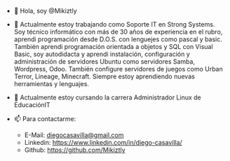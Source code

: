 - 👋 Hola, soy @Mikiztly

- 👀 Actualmente estoy trabajando como Soporte IT en Strong Systems.
Soy técnico informático con más de 30 años de experiencia en el rubro, aprendi programación desde D.O.S. con lenguejes como pascal y basic.
También aprendi programación orientada a objetos y SQL con Visual Basic, soy autodidacta y aprendi instalación, configuración y administración de servidores Ubuntu
como servidores Samba, Wordpress, Odoo. También configure servidores de juegos como Urban Terror, Lineage, Minecraft.
Siempre estoy aprendiendo nuevas herramientas y lenguajes.

- 💞️ Actualmente estoy cursando la carrera Administrador Linux de EducaciónIT

- 📫 Para contactarme:
  - E-Mail: diegocasavilla@gmail.com
  - Linkedin: https://www.linkedin.com/in/diego-casavilla/
  - Github: https://github.com/Mikiztly

<!---
Mikiztly/Mikiztly is a ✨ special ✨ repository because its `README.md` (this file) appears on your GitHub profile.
You can click the Preview link to take a look at your changes.
--->
